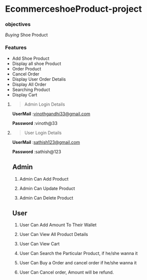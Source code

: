 # EcommerceshoeProduct-project

### objectives
*Buying* Shoe Product

### Features
* Add Shoe Product
* Display all shoe Product
* Order Product
* Cancel Order
* Display User Order Detalis
* Display All Order
* Searching Product
* Display Cart

1. > Admin Login Details

     **UserMail** :vinothgandhi33@gmail.com

     **Password** :vinoth@33

2. > User Login Details

     **UserMail** :sathish123@gmail.com

     **Password** :sathish@123
     
   ## Admin
    1. Admin Can Add Product
    
    2. Admin Can Update Product
    
    3. Admin Can Delete Product
    
    ## User
    1. User Can Add Amount To Their Wallet

    2. User Can View All Product Details
    
    3. User Can View Cart 

    4. User Can Search the Particular Product, if he/she wanna it

    5. User Can Buy a Order and cancel order if he/she wanna it
    
    6. User Can Cancel order, Amount will be refund.


